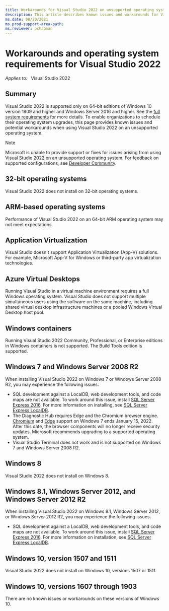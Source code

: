 ```yaml
---
title: Workarounds for Visual Studio 2022 on unsupported operating systems
description: This article describes known issues and workarounds for Visual Studio 2022 when installed on unsupported operating systems.
ms.date: 08/20/2021
ms.prod-support-area-path: 
ms.reviewer: pchapman
---
```

# Workarounds and operating system requirements for Visual Studio 2022

_Applies to:_ &nbsp; Visual Studio 2022  

## Summary

Visual Studio 2022 is supported only on 64-bit editions of Windows 10 version 1909 and higher and Windows Server 2016 and higher. See the [full system requirements](/visualstudio/releases/2022/system-requirements) for more details. To enable organizations to schedule their operating system upgrades, this page provides known issues and potential workarounds when using Visual Studio 2022 on an unsupported operating system.

> [!NOTE]
> Microsoft is unable to provide support or fixes for issues arising from using Visual Studio 2022 on an unsupported operating system. For feedback on supported configurations, see [Developer Community](https://developercommunity.visualstudio.com/).

## 32-bit operating systems

Visual Studio 2022 does not install on 32-bit operating systems.

## ARM-based operating systems

Performance of Visual Studio 2022 on an 64-bit ARM operating system may not meet expectations.

## Application Virtualization

Visual Studio doesn't support Application Virtualization (App-V) solutions. For example, Microsoft App-V for Windows or third-party app virtualization technologies.

## Azure Virtual Desktops

Running Visual Studio in a virtual machine environment requires a full Windows operating system. Visual Studio does not support multiple simultaneous users using the software on the same machine, including shared virtual desktop infrastructure machines or a pooled Windows Virtual Desktop host pool.

## Windows containers

Running Visual Studio 2022 Community, Professional, or Enterprise editions in Windows containers is not supported. The Build Tools edition is supported.

## Windows 7 and Windows Server 2008 R2

When installing Visual Studio 2022 on Windows 7 or Windows Server 2008 R2, you may experience the following issues.

- SQL development against a LocalDB, web development tools, and code maps are not available. To work around this issue, install [SQL Server Express 2016](https://go.microsoft.com/fwlink/?LinkID=799012). For more information on installing, see [SQL Server Express LocalDB](/sql/database-engine/configure-windows/sql-server-express-localdb).
- The Diagnostic Hub requires Edge and the Chromium browser engine. [Chromium](https://cloud.google.com/blog/products/chrome-enterprise/extending-chrome-on-windows-7-to-support-enterprise-customers) and [Edge](/deployedge/microsoft-edge-supported-operating-systems) support on Windows 7 ends January 15, 2022. After this date, the browser components will no longer receive security updates. Microsoft recommends upgrading to a supported operating system.
- Visual Studio Terminal does not work and is not supported on Windows 7 and Windows Server 2008 R2.

## Windows 8

Visual Studio 2022 does not install on Windows 8.

## Windows 8.1, Windows Server 2012, and Windows Server 2012 R2

When installing Visual Studio 2022 on Windows 8.1, Windows Server 2012, or Windows Server 2012 R2, you may experience the following issues.

- SQL development against a LocalDB, web development tools, and code maps are not available. To work around this issue, install [SQL Server Express 2016](https://go.microsoft.com/fwlink/?LinkID=799012). For more information on installation, see [SQL Server Express LocalDB](/sql/database-engine/configure-windows/sql-server-express-localdb).

## Windows 10, version 1507 and 1511

Visual Studio 2022 does not install on Windows 10, versions 1507 or 1511.

## Windows 10, versions 1607 through 1903

There are no known issues or workarounds on these versions of Windows 10.
